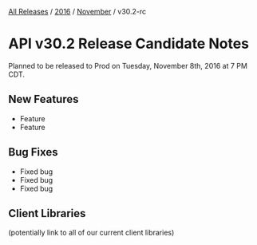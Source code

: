 [All Releases](../../README.md) / [2016](../README.md) / [November](README.md) / v30.2-rc
# API v30.2 Release Candidate Notes 

Planned to be released to Prod on Tuesday, November 8th, 2016 at 7 PM CDT.

## New Features
- Feature
- Feature

## Bug Fixes
- Fixed bug
- Fixed bug
- Fixed bug

## Client Libraries
(potentially link to all of our current client libraries)
